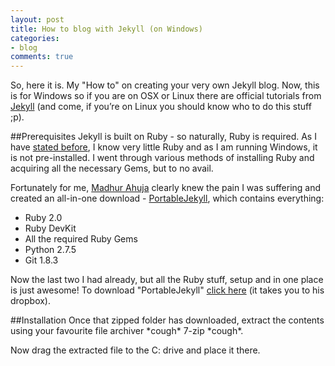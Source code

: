 ```yaml
---
layout: post
title: How to blog with Jekyll (on Windows)
categories:
- blog
comments: true
---
```

So, here it is. My "How to" on creating your very own Jekyll blog. Now, this is for Windows so if you are on OSX or Linux there are official tutorials from [Jekyll][jkt] (and come, if you’re on Linux you should know who to do this stuff ;p). 

##Prerequisites
Jekyll is built on Ruby - so naturally, Ruby is required. As I have [stated before][p], I know very little Ruby and as I am running Windows, it is not pre-installed. I went through various methods of installing Ruby and acquiring all the necessary Gems, but to no avail.

Fortunately for me, [Madhur Ahuja][ma] clearly knew the pain I was suffering and created an all-in-one download - [PortableJekyll][pj], which contains everything:
* Ruby 2.0
* Ruby DevKit
* All the required Ruby Gems
* Python 2.7.5
* Git 1.8.3

Now the last two I had already, but all the Ruby stuff, setup and in one place is just awesome! To download "PortableJekyll" [click here][pjd] (it takes you to his dropbox).

##Installation
Once that zipped folder has downloaded, extract the contents using your favourite file archiver \*cough\* 7-zip \*cough\*.

Now drag the extracted file to the C: drive	and place it there.

[jkt]: http://jekyllrb.com/docs/installation/
[r]: http://ruby.com
[p]: http://james12802.co.uk/blog/2014/03/14/whats-with-the-new-site.html
[ma]: http://www.madhur.co.in/
[pj]: http://www.madhur.co.in/blog/2013/07/20/buildportablejekyll.html
[pjd]: https://www.dropbox.com/sh/40l6mgbl1ce2kej/lF6ykQxt9d
